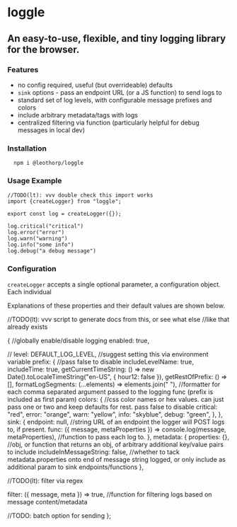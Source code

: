 # loggle

## An easy-to-use, flexible, and tiny logging library for the browser.

### Features

- no config required, useful (but overrideable) defaults
- `sink` options - pass an endpoint URL (or a JS function) to send logs to
- standard set of log levels, with configurable message prefixes and colors
- include arbitrary metadata/tags with logs
- centralized filtering via function (particularly helpful for debug messages in local dev)

### Installation

```
  npm i @leothorp/loggle
```

### Usage Example

```
//TODO(lt): vvv double check this import works
import {createLogger} from "loggle";

export const log = createLogger({});

log.critical("critical")
log.error("error")
log.warn("warning")
log.info("some info")
log.debug("a debug message")
```

### Configuration

`createLogger` accepts a single optional parameter, a configuration object.
Each individual

Explanations of these properties and their default values are shown below.

//TODO(lt): vvv script to generate docs from this, or see what else
//like that already exists

{
//globally enable/disable logging
enabled: true,

//
level: DEFAULT_LOG_LEVEL, //suggest setting this via environment variable
prefix: {
//pass false to disable
includeLevelName: true,
includeTime: true,
getCurrentTimeString: () =>
new Date().toLocaleTimeString("en-US", { hour12: false }),
getRestOfPrefix: () => [],
formatLogSegments: (...elements) => elements.join(" "), //formatter for each comma separated argument passed to the logging func (prefix is included as first param)
colors: {
//css color names or hex values. can just pass one or two and keep defaults for rest. pass false to disable
critical: "red",
error: "orange",
warn: "yellow",
info: "skyblue",
debug: "green",
},
},
sink: {
endpoint: null, //string URL of an endpoint the logger will POST logs to, if present.
func: ({ message, metaProperties }) => console.log(message, metaProperties), //function to pass each log to.
},
metadata: {
properties: {}, //obj, or function that returns an obj, of arbitrary additional key/value pairs to include
includeInMessageString: false, //whether to tack metadata.properties onto end of message string logged, or only include as additional param to sink endpoints/functions
},

//TODO(lt): filter via regex

filter: ({ message, meta }) => true, //function for filtering logs based on message content/metadata

//TODO: batch option for sending
};
